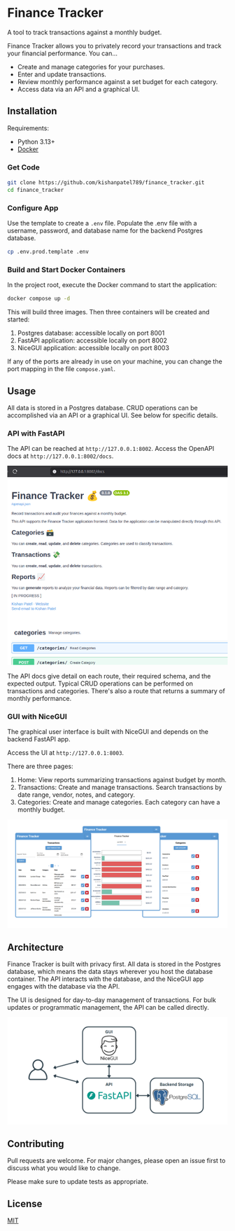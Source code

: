 # Finance Tracker

A tool to track transactions against a monthly budget.

Finance Tracker allows you to privately record your transactions and track your financial performance. You can...

- Create and manage categories for your purchases.
- Enter and update transactions.
- Review monthly performance against a set budget for each category.
- Access data via an API and a graphical UI.


## Installation

Requirements:

- Python 3.13+
- [Docker](https://docs.docker.com/engine/install/)

### Get Code

```bash
git clone https://github.com/kishanpatel789/finance_tracker.git
cd finance_tracker
```

### Configure App
Use the template to create a `.env` file. Populate the .env file with a username, password, and database name for the backend Postgres database.

```bash
cp .env.prod.template .env
```

### Build and Start Docker Containers
In the project root, execute the Docker command to start the application:

```bash
docker compose up -d
```

This will build three images. Then three containers will be created and started:

1. Postgres database: accessible locally on port 8001
2. FastAPI application: accessible locally on port 8002
3. NiceGUI application: accessible locally on port 8003

If any of the ports are already in use on your machine, you can change the port mapping in the file `compose.yaml`.

## Usage

All data is stored in a Postgres database. CRUD operations can be accomplished via an API or a graphical UI. See below for specific details.

### API with FastAPI

The API can be reached at `http://127.0.0.1:8002`. Access the OpenAPI docs at `http://127.0.0.1:8002/docs`.

![FastAPI OpenAPI Docs](./images/ScreenshotFastAPI.png)

The API docs give detail on each route, their required schema, and the expected output. Typical CRUD operations can be performed on transactions and categories. There's also a route that returns a summary of monthly performance.

### GUI with NiceGUI

The graphical user interface is built with NiceGUI and depends on the backend FastAPI app.

Access the UI at `http://127.0.0.1:8003`.

There are three pages:

1. Home: View reports summarizing transactions against budget by month.
2. Transactions: Create and manage transactions. Search transactions by date range, vendor, notes, and category.
3. Categories: Create and manage categories. Each category can have a monthly budget.

![NiceGUI Samples](./images/ScreenshotNiceGUI.png)

## Architecture

Finance Tracker is built with privacy first. All data is stored in the Postgres database, which means the data stays wherever you host the database container. The API interacts with the database, and the NiceGUI app engages with the database via the API.

The UI is designed for day-to-day management of transactions. For bulk updates or programmatic management, the API can be called directly.

![Finance Tracker Architecture](./images/ArchitectureFinanceTracker.png)

## Contributing

Pull requests are welcome. For major changes, please open an issue first to discuss what you would like to change.

Please make sure to update tests as appropriate.

## License

[MIT](https://choosealicense.com/licenses/mit/)
